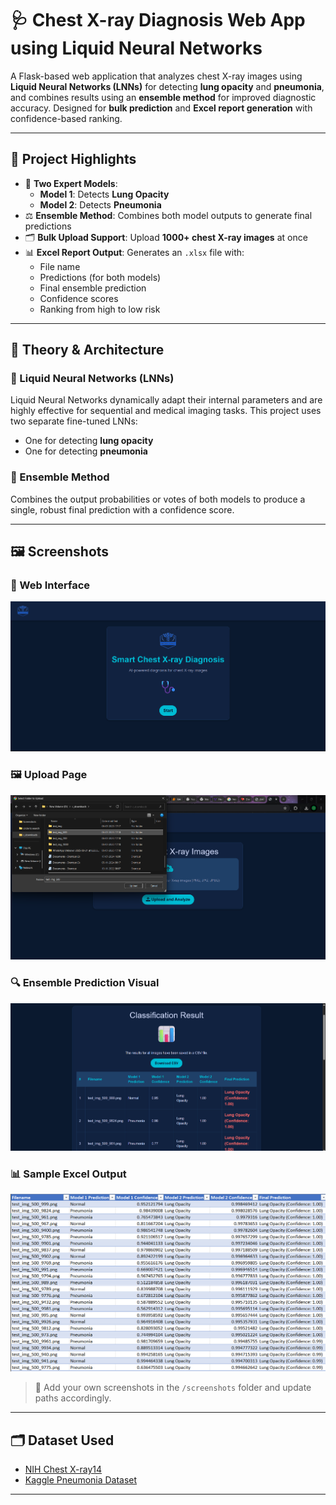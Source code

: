 # 🩺 Chest X-ray Diagnosis Web App using Liquid Neural Networks

A Flask-based web application that analyzes chest X-ray images using **Liquid Neural Networks (LNNs)** for detecting **lung opacity** and **pneumonia**, and combines results using an **ensemble method** for improved diagnostic accuracy. Designed for **bulk prediction** and **Excel report generation** with confidence-based ranking.

---

## 📌 Project Highlights

- 🧠 **Two Expert Models**:
  - **Model 1**: Detects **Lung Opacity**
  - **Model 2**: Detects **Pneumonia**
- ⚖️ **Ensemble Method**: Combines both model outputs to generate final predictions
- 🗂️ **Bulk Upload Support**: Upload **1000+ chest X-ray images** at once
- 📊 **Excel Report Output**: Generates an `.xlsx` file with:
  - File name
  - Predictions (for both models)
  - Final ensemble prediction
  - Confidence scores
  - Ranking from high to low risk

---

## 🧠 Theory & Architecture

### 🔬 Liquid Neural Networks (LNNs)
Liquid Neural Networks dynamically adapt their internal parameters and are highly effective for sequential and medical imaging tasks. This project uses two separate fine-tuned LNNs:
- One for detecting **lung opacity**
- One for detecting **pneumonia**

### 🔗 Ensemble Method
Combines the output probabilities or votes of both models to produce a single, robust final prediction with a confidence score.

---

## 🖼️ Screenshots

### 🧾 Web Interface
![Web Interface](https://github.com/AniketOvhal18/Chest-X-Ray-disease-detection-using-Liquid-Neural-Network-LNN-/blob/main/Screenshot%202025-07-22%20145728.png)

### 🖼️ Upload Page
![Upload Page](https://github.com/AniketOvhal18/Chest-X-Ray-disease-detection-using-Liquid-Neural-Network-LNN-/blob/main/Screenshot%202025-07-22%20145834.png)

### 🔍 Ensemble Prediction Visual
![Ensemble Graph](https://github.com/AniketOvhal18/Chest-X-Ray-disease-detection-using-Liquid-Neural-Network-LNN-/blob/main/Screenshot%202025-07-22%20145950.png)

### 📊 Sample Excel Output
![Excel Output](https://github.com/AniketOvhal18/Chest-X-Ray-disease-detection-using-Liquid-Neural-Network-LNN-/blob/main/Screenshot%202025-07-22%20150207.png)


> 🔁 Add your own screenshots in the `/screenshots` folder and update paths accordingly.

---

## 🗂️ Dataset Used

- [NIH Chest X-ray14](https://nihcc.app.box.com/v/ChestXray-NIHCC)
- [Kaggle Pneumonia Dataset](https://www.kaggle.com/paultimothymooney/chest-xray-pneumonia)


---


